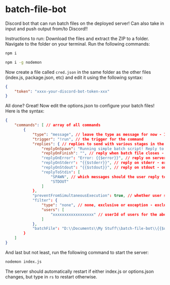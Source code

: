 # batch-file-bot
Discord bot that can run batch files on the deployed server! Can also take in input and push output from/to Discord!!

Instructions to run:
Download the files and extract the ZIP to a folder. Navigate to the folder on your terminal. Run the following commands:

```bash
npm i
```
```bash
npm i -g nodemon
```

Now create a file called ```cred.json``` in the same folder as the other files (index.js, package.json, etc) and edit it using the following syntax:

```json
{
    "token": "xxxx-your-discord-bot-token-xxx"
}
```

All done? Great! Now edit the options.json to configure your batch files! Here is the syntax:

```json
{
    "commands": [ // array of all commands
        {
            "type": "message", // leave the type as message for now - I will add more types such as slash commands in the future
            "trigger": "!run", // the trigger for the command
            "replies": { // replies to send with various stages in the batch file execution - leave blank string to not send any reply
                "replyOnSpawn": "Running simple batch script! Reply to this message to get an echo!", // reply when batch file is spawned
                "replyOnFinish": "", // reply when batch file closes - add {{$code}} to insert exit code
                "replyOnError": "Error: {{$error}}", // reply on server error - path wrong, etc. - add {{$error}} to insert error message
                "replyOnStderr": "{{$stderr}}", // reply on stderr - error generated within the batch file - add {$stderr}} to insert the error message
                "replyOnStdout": "{{$stdout}}", // reply on stdout - output generated by the batch file - add {{$stdout}} to insert the output message
                "replyToStdin": [
                    "SPAWN", // which messages should the user reply to in order to input text into the batch file - for example: SPAWN means that if the user replies to the replyOnSpawn message, it will go as input to the batch file
                    "STDOUT"
                ]
            },
            "preventFromSimultaneousExecution": true, // whether user should be able to run the same batch file multiple times simultaneously
            "filter": {
                "type": "none", // none, exclusive or exception - exclusive means only specified users should be able to run command, exception means all users except specified users should be able to run command - none means anybody can run command
                "users": [
                    "xxxxxxxxxxxxxxxxxx" // userId of users for the above specified filter - enable developer mode in Discord to copy user id
                ]
            },
            "batchFile": "D:\\Documents\\My Stuff\\batch-file-bot\\{{$userId}}-run.bat" // full path of batch file to run - can use {{$username}}, {{$discriminator}}, {{$userId}} to insert variables into the path
        }
    ]
}
```

And last but not least, run the following command to start the server:
```bash
nodemon index.js
```

The server should automatically restart if either index.js or options.json changes, but type in ```rs``` to restart otherwise.